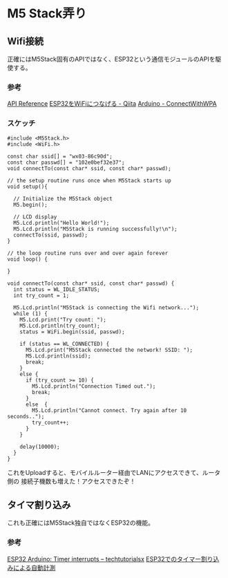 # M5 Stack弄り

## Wifi接続
正確にはM5Stack固有のAPIではなく、ESP32という通信モジュールのAPIを駆使する。

### 参考
[API Reference](https://docs.m5stack.com/#/en/api/wifi)
[ESP32をWiFiにつなげる - Qiita](https://qiita.com/hilucky/items/3e74d28c03d71f2f3caa)
[Arduino - ConnectWithWPA](https://www.arduino.cc/en/Tutorial/ConnectWithWPA)

### スケッチ
```
#include <M5Stack.h>
#include <WiFi.h>

const char ssid[] = "wx03-86c90d";
const char passwd[] = "102e0bef32e37";
void connectTo(const char* ssid, const char* passwd);

// the setup routine runs once when M5Stack starts up
void setup(){

  // Initialize the M5Stack object
  M5.begin();

  // LCD display
  M5.Lcd.println("Hello World!");
  M5.Lcd.println("M5Stack is running successfully!\n");
  connectTo(ssid, passwd);
}

// the loop routine runs over and over again forever
void loop() {

}

void connectTo(const char* ssid, const char* passwd) {
  int status = WL_IDLE_STATUS;
  int try_count = 1;

  M5.Lcd.println("M5Stack is connecting the Wifi network...");
  while (1) {
    M5.Lcd.print("Try count: ");
    M5.Lcd.println(try_count);
    status = WiFi.begin(ssid, passwd);

    if (status == WL_CONNECTED) {
      M5.Lcd.print("M5Stack connected the network! SSID: ");
      M5.Lcd.println(ssid);
      break;
    }
    else {
      if (try_count >= 10) {
        M5.Lcd.println("Connection Timed out.");
        break;
      }
      else  {
        M5.Lcd.println("Cannot connect. Try again after 10 seconds..");
        try_count++;
      }
    }

    delay(10000);
  }
}
```

これをUploadすると、モバイルルーター経由でLANにアクセスできて、ルータ側の
接続子機数も増えた！アクセスできたぞ！

## タイマ割り込み
これも正確にはM5Stack独自ではなくESP32の機能。

### 参考
[ESP32 Arduino: Timer interrupts – techtutorialsx](https://techtutorialsx.com/2017/10/07/esp32-arduino-timer-interrupts/)
[ESP32でのタイマー割り込みによる自動計測](http://marchan.e5.valueserver.jp/cabin/comp/jbox/arc202/doc21105.html)

